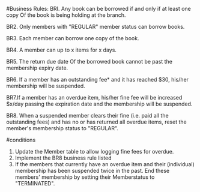
#Business Rules:
BRI. Any book can be borrowed if and only if at least one copy Of the book is being holding at the branch.

BR2. Only members with "REGULAR" member status can borrow books.

BR3. Each member can borrow one copy of the book.

BR4. A member can up to x items for x days.

BR5. The return due date Of the borrowed book cannot be past the membership expiry date.

BR6. If a member has an outstanding fee* and it has reached $30, his/her membership will be suspended.

BR7.If a member has an overdue item, his/her fine fee will be increased $x/day passing the expiration date and the membership will be suspended.

BR8. When a suspended member clears their fine (i.e. paid all the outstanding fees) and has no or has
returned all overdue items, reset the member's membership status to "REGULAR".

#conditions
1. Update the Member table to allow logging fine fees for overdue.
2. Implement the BR8 business rule listed 
3. If the members that currently have an overdue item and their (individual)
membership has been suspended twice in the past. End these members' membership by setting their
Memberstatus to "TERMINATED".



